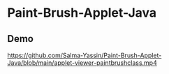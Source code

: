 # Paint-Brush-Applet-Java

## Demo <a name="demo"></a>

https://github.com/Salma-Yassin/Paint-Brush-Applet-Java/blob/main/applet-viewer-paintbrushclass.mp4
